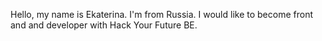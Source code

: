 Hello, my name is Ekaterina. I'm from Russia. I would like to become front and and developer with Hack Your Future BE.
